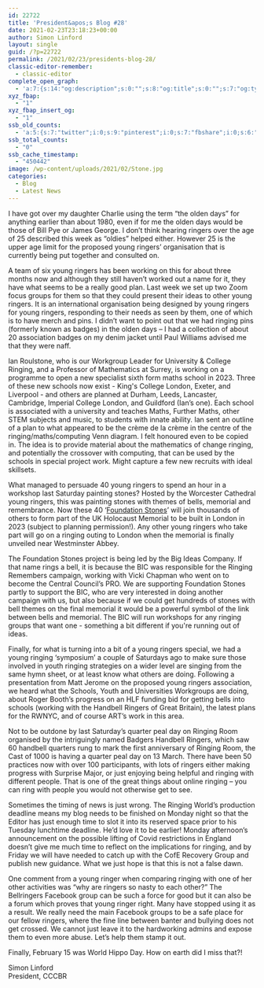 ```yaml
---
id: 22722
title: 'President&apos;s Blog #28'
date: 2021-02-23T23:18:23+00:00
author: Simon Linford
layout: single
guid: /?p=22722
permalink: /2021/02/23/presidents-blog-28/
classic-editor-remember:
  - classic-editor
complete_open_graph:
  - 'a:7:{s:14:"og:description";s:0:"";s:8:"og:title";s:0:"";s:7:"og:type";s:0:"";s:12:"twitter:card";s:7:"summary";s:15:"twitter:creator";s:0:"";s:19:"twitter:description";s:0:"";s:8:"og:image";s:5:"22724";}'
xyz_fbap:
  - "1"
xyz_fbap_insert_og:
  - "1"
ssb_old_counts:
  - 'a:5:{s:7:"twitter";i:0;s:9:"pinterest";i:0;s:7:"fbshare";i:0;s:6:"reddit";i:0;s:6:"tumblr";N;}'
ssb_total_counts:
  - "0"
ssb_cache_timestamp:
  - "450442"
image: /wp-content/uploads/2021/02/Stone.jpg
categories:
  - Blog
  - Latest News
---
```

I have got over my daughter Charlie using the term “the olden days” for anything earlier than about 1980, even if for me the olden days would be those of Bill Pye or James George. I don’t think hearing ringers over the age of 25 described this week as “oldies” helped either. However 25 is the upper age limit for the proposed young ringers’ organisation that is currently being put together and consulted on.

A team of six young ringers has been working on this for about three months now and although they still haven’t worked out a name for it, they have what seems to be a really good plan. Last week we set up two Zoom focus groups for them so that they could present their ideas to other young ringers. It is an international organisation being designed by young ringers for young ringers, responding to their needs as seen by them, one of which is to have merch and pins. I didn’t want to point out that we had ringing pins (formerly known as badges) in the olden days – I had a collection of about 20 association badges on my denim jacket until Paul Williams advised me that they were naff.

Ian Roulstone, who is our Workgroup Leader for University & College Ringing, and a Professor of Mathematics at Surrey, is working on a programme to open a new specialist sixth form maths school in 2023. Three of these new schools now exist - King&apos;s College London, Exeter, and Liverpool - and others are planned at Durham, Leeds, Lancaster, Cambridge, Imperial College London, and Guildford (Ian’s one). Each school is associated with a university and teaches Maths, Further Maths, other STEM subjects and music, to students with innate ability. Ian sent an outline of a plan to what appeared to be the crème de la crème in the centre of the ringing/maths/computing Venn diagram. I felt honoured even to be copied in. The idea is to provide material about the mathematics of change ringing, and potentially the crossover with computing, that can be used by the schools in special project work. Might capture a few new recruits with ideal skillsets.

What managed to persuade 40 young ringers to spend an hour in a workshop last Saturday painting stones? Hosted by the Worcester Cathedral young ringers, this was painting stones with themes of bells, memorial and remembrance. Now these 40 ‘<a href="https://www.big-ideas.org/current-projects/foundation-stones/" target="_blank" rel="noopener">Foundation Stones</a>’ will join thousands of others to form part of the UK Holocaust Memorial to be built in London in 2023 (subject to planning permission!). Any other young ringers who take part will go on a ringing outing to London when the memorial is finally unveiled near Westminster Abbey.

The Foundation Stones project is being led by the Big Ideas Company. If that name rings a bell, it is because the BIC was responsible for the Ringing Remembers campaign, working with Vicki Chapman who went on to become the Central Council’s PRO. We are supporting Foundation Stones partly to support the BIC, who are very interested in doing another campaign with us, but also because if we could get hundreds of stones with bell themes on the final memorial it would be a powerful symbol of the link between bells and memorial. The BIC will run workshops for any ringing groups that want one - something a bit different if you&apos;re running out of ideas.

Finally, for what is turning into a bit of a young ringers special, we had a young ringing ‘symposium’ a couple of Saturdays ago to make sure those involved in youth ringing strategies on a wider level are singing from the same hymn sheet, or at least know what others are doing. Following a presentation from Matt Jerome on the proposed young ringers association, we heard what the Schools, Youth and Universities Workgroups are doing, about Roger Booth’s progress on an HLF funding bid for getting bells into schools (working with the Handbell Ringers of Great Britain), the latest plans for the RWNYC, and of course ART’s work in this area.

Not to be outdone by last Saturday’s quarter peal day on Ringing Room organised by the intriguingly named Badgers Handbell Ringers, which saw 60 handbell quarters rung to mark the first anniversary of Ringing Room, the Cast of 1000 is having a quarter peal day on 13 March. There have been 50 practices now with over 100 participants, with lots of ringers either making progress with Surprise Major, or just enjoying being helpful and ringing with different people. That is one of the great things about online ringing – you can ring with people you would not otherwise get to see.

Sometimes the timing of news is just wrong. The Ringing World’s production deadline means my blog needs to be finished on Monday night so that the Editor has just enough time to slot it into its reserved space prior to his Tuesday lunchtime deadline. He’d love it to be earlier! Monday afternoon’s announcement on the possible lifting of Covid restrictions in England doesn’t give me much time to reflect on the implications for ringing, and by Friday we will have needed to catch up with the CofE Recovery Group and publish new guidance. What we just hope is that this is not a false dawn.

One comment from a young ringer when comparing ringing with one of her other activities was “why are ringers so nasty to each other?” The Bellringers Facebook group can be such a force for good but it can also be a forum which proves that young ringer right. Many have stopped using it as a result. We really need the main Facebook groups to be a safe place for our fellow ringers, where the fine line between banter and bullying does not get crossed. We cannot just leave it to the hardworking admins and expose them to even more abuse. Let’s help them stamp it out.

Finally, February 15 was World Hippo Day. How on earth did I miss that?!

Simon Linford  
President, CCCBR
